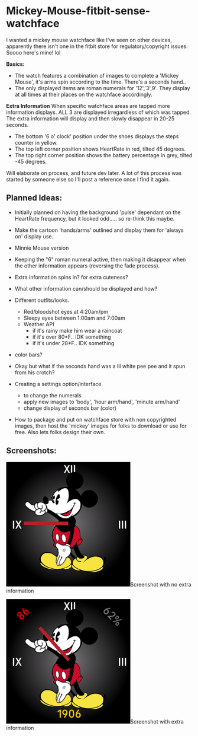 # Mickey-Mouse-fitbit-sense-watchface 

I wanted a mickey mouse watchface like I've seen on other devices, apparently there isn't one in the fitbit store for regulatory/copyright issues. Soooo here's mine! lol 

**Basics:**
- The watch features a combination of images to complete a 'Mickey Mouse', it's arms spin according to the time. There's a seconds hand.. 
- The only displayed items are roman numerals for '12','3',9'. They display at all times at their places on the watchface accordingly.

**Extra Information** 
When specific watchface areas are tapped more information displays. ALL 3 are displayed irregardless of which was tapped. 
The extra information will display and then slowly disappear in 20-25 seconds. 
- The bottom '6 o' clock' position under the shoes displays the steps counter in yellow. 
- The top left corner position shows HeartRate in red, tilted 45 degrees. 
- The top right corner position shows the battery percentage in grey, tilted -45 degrees.

Will elaborate on process, and future dev later. A lot of this process was started by someone else so I'll post a reference once I find it again.

## Planned Ideas:
- Initially planned on having the background 'pulse' dependant on the HeartRate frequency, but it looked odd..... so re-think this maybe.
- Make the cartoon 'hands/arms' outlined and display them for 'always on' display use.
- Minnie Mouse version
- Keeping the "6" roman numeral active, then making it disappear when the other information appears (reversing the fade process).
- Extra information spins in? for extra cuteness?
- What other information can/should be displayed and how?
- Different outfits/looks.
  - Red/bloodshot eyes at 4:20am/pm
  - Sleepy eyes between 1:00am and 7:00am
  - Weather API
    - if it's rainy make him wear a raincoat
    - if it's over 80*F.. IDK something
    - if it's under 28*F.. IDK something
- color bars?
- Okay but what if the seconds hand was a lil white pee pee and it spun from his crotch?


- Creating a settings option/interface 
  - to change the numerals
  - apply new images to 'body', 'hour arm/hand', 'minute arm/hand'
  - change display of seconds bar (color)
- How to package and put on watchface store with non copyrighted images, then host the 'mickey' images for folks to download or use for free. Also lets folks design their own.

## Screenshots: 
<img alt="Screenshot with no extra information" src="https://github.com/delabusy/Mickey-Mouse-fitbit-sense-watchface/blob/main/mixcke-screenshot%20(3).png">Screenshot with no extra information

<img caption="Screenshot with no extra information" alt="Screenshot with extra information" src="https://github.com/delabusy/Mickey-Mouse-fitbit-sense-watchface/blob/main/mixcke-screenshot%20(4).png">Screenshot with extra information
